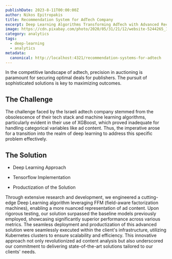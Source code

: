 ```yaml
---
publishDate: 2023-8-11T00:00:00Z
author: Nikos Epitropakis
title: Recommendation System for AdTech Company
excerpt: Deep Learning Algorithms Transforming AdTech with Advanced Recommendation Systems"
image: https://cdn.pixabay.com/photo/2020/05/31/21/12/website-5244265_1280.jpg
category: analytics
tags:
  - deep-learning
  - analytics
metadata:
  canonical: http://localhost:4321/recommendation-systems-for-adtech
---
```


In the competitive landscape of adtech, precision in auctioning is paramount for securing optimal deals for publishers. The pursuit of sophisticated solutions is key to maximizing outcomes.

## The Challenge

The challenge faced by the Israeli adtech company stemmed from the obsolescence of their tech stack and machine learning algorithms, particularly evident in their use of XGBoost, which proved inadequate for handling categorical variables like ad content. Thus, the imperative arose for a transition into the realm of deep learning to address this specific problem effectively.

## The Solution

- Deep Learning Approach

- Tensorflow Implementation

- Productization of the Solution

Through extensive research and development, we engineered a cutting-edge Deep Learning algorithm leveraging FFM (field-aware factorization machines), enabling a more nuanced representation of ad content. Upon rigorous testing, our solution surpassed the baseline models previously employed, showcasing significantly superior performance across various metrics. The seamless deployment and productization of this advanced solution were seamlessly executed within the client's infrastructure, utilizing Kubernetes clusters to ensure scalability and efficiency. This innovative approach not only revolutionized ad content analysis but also underscored our commitment to delivering state-of-the-art solutions tailored to our clients' needs.
